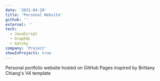 ```yaml
---
date: '2021-04-20'
title: 'Personal Website'
github: ''
external: ''
tech:
  - JavaScript
  - GraphQL
  - Gatsby
company: 'Project'
showInProjects: true
---
```


Personal portfolio website hosted on GitHub Pages inspired by Brittany Chiang's V4 template

